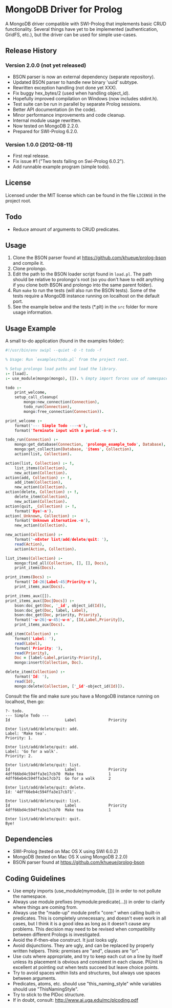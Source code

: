 # MongoDB Driver for Prolog

A MongoDB driver compatible with SWI-Prolog that implements basic CRUD
functionality. Several things have yet to be implemented (authentication,
GridFS, etc.), but the driver can be used for simple use-cases.

## Release History

### Version 2.0.0 (not yet released)

 * BSON parser is now an external dependency (separate repository).
 * Updated BSON parser to handle new binary 'uuid' subtype.
 * Rewritten exception handling (not done yet XXX).
 * Fix buggy hex_bytes/2 (used when handling object_id).
 * Hopefully improved compilation on Windows (now includes stdint.h).
 * Test suite can be run in parallel by separate Prolog sessions.
 * Better API documentation (in the code).
 * Minor performance improvements and code cleanup.
 * Internal module usage rewritten.
 * Now tested on MongoDB 2.2.0.
 * Prepared for SWI-Prolog 6.2.0.

### Version 1.0.0 (2012-08-11)

 * First real release.
 * Fix issue #1 ("Two tests failing on Swi-Prolog 6.0.2").
 * Add runnable example program (simple todo).

## License

Licensed under the MIT license which can be found in the file
`LICENSE` in the project root.

## Todo

 * Reduce amount of arguments to CRUD predicates.

## Usage

 1. Clone the BSON parser found at <https://github.com/khueue/prolog-bson>
    and compile it.
 2. Clone prolongo.
 3. Edit the path to the BSON loader script found in `load.pl`. The path
    should be relative to prolongo's root (so you don't have to edit
    anything if you clone both BSON and prolongo into the same parent
    folder).
 4. Run `make` to run the tests (will also run the BSON tests). Some
    of the tests require a MongoDB instance running on localhost on the
    default port.
 5. See the example below and the tests (*.plt) in the `src` folder for
    more usage information.

## Usage Example

A small to-do application (found in the examples folder):

```prolog
#!/usr/bin/env swipl --quiet -O -t todo -f

% Usage: Run `examples/todo.pl` from the project root.

% Setup prolongo load paths and load the library.
:- [load].
:- use_module(mongo(mongo), []). % Empty import forces use of namespace.

todo :-
    print_welcome,
    setup_call_cleanup(
        mongo:new_connection(Connection),
        todo_run(Connection),
        mongo:free_connection(Connection)).

print_welcome :-
    format('--- Simple Todo ---~n'),
    format('Terminate input with a period.~n~n').

todo_run(Connection) :-
    mongo:get_database(Connection, 'prolongo_example_todo', Database),
    mongo:get_collection(Database, 'items', Collection),
    action(list, Collection).

action(list, Collection) :- !,
    list_items(Collection),
    new_action(Collection).
action(add, Collection) :- !,
    add_item(Collection),
    new_action(Collection).
action(delete, Collection) :- !,
    delete_item(Collection),
    new_action(Collection).
action(quit, _Collection) :- !,
    format('Bye!~n').
action(_Unknown, Collection) :-
    format('Unknown alternative.~n'),
    new_action(Collection).

new_action(Collection) :-
    format('~nEnter list/add/delete/quit: '),
    read(Action),
    action(Action, Collection).

list_items(Collection) :-
    mongo:find_all(Collection, [], [], Docs),
    print_items(Docs).

print_items(Docs) :-
    format('Id~26|Label~45|Priority~n'),
    print_items_aux(Docs).

print_items_aux([]).
print_items_aux([Doc|Docs]) :-
    bson:doc_get(Doc, '_id', object_id(Id)),
    bson:doc_get(Doc, label, Label),
    bson:doc_get(Doc, priority, Priority),
    format('~w~26|~w~45|~w~n', [Id,Label,Priority]),
    print_items_aux(Docs).

add_item(Collection) :-
    format('Label: '),
    read(Label),
    format('Priority: '),
    read(Priority),
    Doc = [label-Label,priority-Priority],
    mongo:insert(Collection, Doc).

delete_item(Collection) :-
    format('Id: '),
    read(Id),
    mongo:delete(Collection, ['_id'-object_id(Id)]).
```

Consult the file and make sure you have a MongoDB instance running on
localhost, then go:

    ?- todo.
    --- Simple Todo ---
    Id                        Label              Priority

    Enter list/add/delete/quit: add.
    Label: 'Make tea'.
    Priority: 1.

    Enter list/add/delete/quit: add.
    Label: 'Go for a walk'.
    Priority: 2.

    Enter list/add/delete/quit: list.
    Id                        Label              Priority
    4dff66bd4c594ffa3e17cb70  Make tea           1
    4dff66eb4c594ffa3e17cb71  Go for a walk      2

    Enter list/add/delete/quit: delete.
    Id: '4dff66eb4c594ffa3e17cb71'.

    Enter list/add/delete/quit: list.
    Id                        Label              Priority
    4dff66bd4c594ffa3e17cb70  Make tea           1

    Enter list/add/delete/quit: quit.
    Bye!

## Dependencies

 * SWI-Prolog (tested on Mac OS X using SWI 6.0.2)
 * MongoDB (tested on Mac OS X using MongoDB 2.2.0)
 * BSON parser found at <https://github.com/khueue/prolog-bson>

## Coding Guidelines

 * Use empty imports (use_module(mymodule, [])) in order to not
   pollute the namespace.
 * Always use module prefixes (mymodule:predicate(...)) in order to
   clarify where things are coming from.
 * Always use the "made-up" module prefix "core:" when calling
   built-in predicates. This is completely unnecessary, and doesn't even
   work in all cases, but I think it is a good idea as long as it doesn't
   cause any problems. This decision may need to be revised when
   compatibility between different Prologs is investigated.
 * Avoid the if-then-else construct. It just looks ugly.
 * Avoid disjunctions. They are ugly, and can be replaced by properly
   written helpers. Think: premises are "and", clauses are "or".
 * Use cuts where appropriate, and try to keep each cut on a line by
   itself unless its placement is obvious and consistent in each clause.
   PlUnit is excellent at pointing out when tests succeed but leave
   choice points.
 * Try to avoid spaces within lists and structures, but always use
   spaces between arguments.
 * Predicates, atoms, etc. should use "this_naming_style" while variables
   should use "ThisNamingStyle".
 * Try to stick to the PlDoc structure.
 * If in doubt, consult: <http://www.ai.uga.edu/mc/plcoding.pdf>

